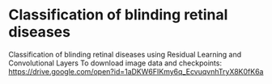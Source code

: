 # Classification of blinding retinal diseases
 Classification of blinding retinal diseases using Residual Learning and Convolutional Layers
To download image data and checkpoints: https://drive.google.com/open?id=1aDKW6FIKmy6q_EcvuqvnhTryX8K0fK6a
